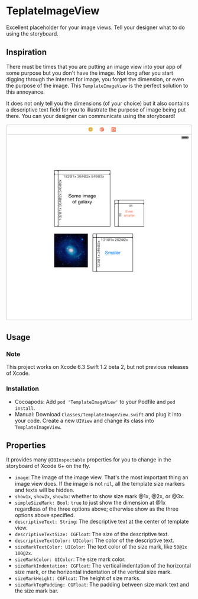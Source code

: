 # TeplateImageView
Excellent placeholder for your image views. Tell your designer what to do using the storyboard.

## Inspiration
There must be times that you are putting an image view into your app of some purpose but you don't have the image. Not long after you start digging through the internet for image, you forget the dimension, or even the purpose of the image. This `TemplateImageView` is the perfect solution to this annoyance.

It does not only tell you the dimensions (of your choice) but it also contains a descriptive text field for you to illustrate the purpose of image being put there. You can your designer can communicate using the storyboard!

![Screenshot](https://raw.githubusercontent.com/DJBen/TemplateImageView/master/screenshot-storyboard.png "Screen shot 1")



## Usage
### Note
This project works on Xcode 6.3 Swift 1.2 beta 2, but not previous releases of Xcode.
### Installation
- Cocoapods: Add `pod 'TemplateImageView'` to your Podfile and `pod install`.
- Manual: Download `Classes/TemplateImageView.swift` and plug it into your code. Create a new `UIView` and change its class into `TemplateImageView`.

## Properties
It provides many `@IBInspectable` properties for you to change in the storyboard of Xcode 6+ on the fly.

- `image`: The image of the image view. That's the most important thing an image view does. If the image is not `nil`, all the template size markers and texts will be hidden.
- `show1x`, `show2x`, `show3x`: whether to show size mark @1x, @2x, or @3x.
- `simpleSizeMark: Bool`: `true` to just show the dimension at @1x regardless of the three options above; otherwise show as the three options above specified.
- `descriptiveText: String`: The descriptive text at the center of template view.
- `descriptiveTextSize: CGFloat`: The size of the descriptive text.
- `descriptiveTextColor: UIColor`: The color of the descriptive text.
- `sizeMarkTextColor: UIColor`: The text color of the size mark, like `50@1x 100@2x`.
- `sizeMarkColor: UIColor`: The size mark color.
- `sizeMarkIndentation: CGFloat`: The vertical indentation of the horizontal size mark, or the horizontal indentation of the vertical size mark.
- `sizeMarkHeight: CGFloat`: The height of size marks.
- `sizeMarkTopPadding: CGFloat`: The padding between size mark text and the size mark bar.
